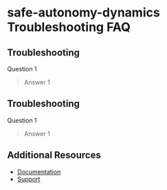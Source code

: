 # safe-autonomy-dynamics Troubleshooting FAQ

<!--This document is a place to capture questions that have come up repeatedly by existing users and that can be answered in a helpful manner through written documentation. The contents included here should be generalizable enough to apply to all users with the same or similar questions. This is not an appropriate place to document issues or questions that are individualized to a particular environment or use case.-->

## <!--Section 1--> Troubleshooting

<!--Use section headings to group similar types of questions together. For instance, you might rename Section 1 to Initial Configuration Troubleshooting -->

Question 1
<!--Replace the text Question 1 with the language of the first FAQ-->
> Answer 1
<!--Replace the text Answer 1 with the corresponding answer/solution. Do not remove the formatting to display this text as a pull quote. Repeat the question and answer pattern as many times as necessary-->

<!-- markdownlint-disable-next-line -->
## <!--Section 2--> Troubleshooting

<!--Don't forget to update the section heading. For instance, you might rename Section 2 to Initial Usage Troubleshooting -->

Question 1
<!--Replace the text Question 1 with the language of the first FAQ-->
> Answer 1
<!--Replace the text Answer 1 with the corresponding answer/solution. Do not remove the formatting to display this text as a pull quote. Repeat the question and answer pattern as many times as necessary-->

## Additional Resources

- [Documentation](../README.md#documentation)
- [Support](../README.md#support)

